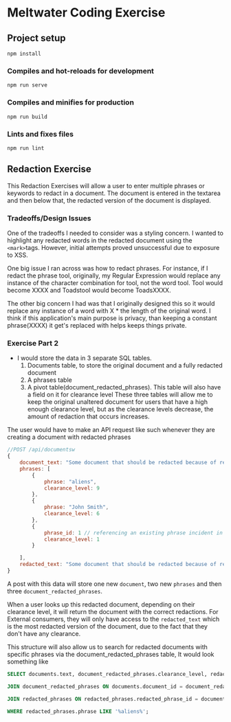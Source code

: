 # Meltwater Coding Exercise

## Project setup
```
npm install
```

### Compiles and hot-reloads for development
```
npm run serve
```

### Compiles and minifies for production
```
npm run build
```

### Lints and fixes files
```
npm run lint
```

## Redaction Exercise

This Redaction Exercises will allow a user to enter multiple phrases or keywords to redact in a document. The document is entered in the textarea and then below that, the redacted version of the document is displayed.

### Tradeoffs/Design Issues
One of the tradeoffs I needed to consider was a styling concern. I wanted to highlight any redacted words in the redacted document using the `<mark>`tags. However, initial attempts proved unsuccessful due to exposure to XSS. 

One big issue I ran across was how to redact phrases. For instance, if I redact the phrase tool, originally, my Regular Expression would replace any instance of the character combination for tool, not the word tool. Tool would become XXXX and Toadstool would become ToadsXXXX.

The other big concern I had was that I originally designed this so it would replace any instance of a word with X * the length of the original word. I think if this application's main purpose is privacy, than keeping a constant phrase(XXXX) it get's replaced with helps keeps things private. 

### Exercise Part 2
- I would store the data in 3 separate SQL tables.
    1. Documents table, to store the original document and a fully redacted document
    2. A phrases table
    3. A pivot table(document_redacted_phrases). This table will also have a field on it for clearance level
These three tables will allow me to keep the original unaltered document for users that have a high enough clearance level, but as the clearance levels decrease, the amount of redaction that occurs increases.

The user would have to make an API request like such whenever they are creating a document with redacted phrases

```js
//POST /api/documentsw
{
    document_text: "Some document that should be redacted because of references of aliens. Special Agent John Smith was the agent in charge on this case. Incident happened October 1st, 2021",
    phrases: [
        {
            phrase: "aliens",
            clearance_level: 9
        },
        {
            phrase: "John Smith",
            clearance_level: 6
        },
        {
            phrase_id: 1 // referencing an existing phrase incident in the database,
            clearance_level: 1
        }

    ],
    redacted_text: "Some document that should be redacted because of references of XXXX. Special Agent XXXX was the agent in charge on this case. XXXX happened October 1st, 2021"
}

```

A post with this data will store one new `document`, two new `phrases` and then three `document_redacted_phrases`.

When a user looks up this redacted document, depending on their clearance level, it will return the document with the correct redactions. For External consumers, they will only have access to the `redacted_text` which is the most redacted version of the document, due to the fact that they don't have any clearance.

This structure will also allow us to search for redacted documents with specific phrases via the document_redacted_phrases table,
It would look something like 
```sql
SELECT documents.text, document_redacted_phrases.clearance_level, redacted_phrases.phrase FROM documents 

JOIN document_redacted_phrases ON documents.document_id = document_redacted_phrases.document_id 

JOIN redacted_phrases ON redacted_phrases.redacted_phrase_id = document_redacted_phrases.redacted_phrase_id 

WHERE redacted_phrases.phrase LIKE '%aliens%';
```